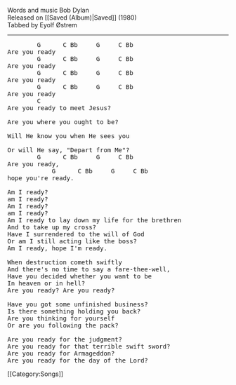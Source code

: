 Words and music Bob Dylan<br>
Released on [[Saved (Album)|Saved]] (1980)<br>
Tabbed by Eyolf Østrem

----
<pre class="verse">
        G      C Bb     G     C Bb
Are you ready
        G      C Bb     G     C Bb
Are you ready
        G      C Bb     G     C Bb
Are you ready
        G      C Bb     G     C Bb
Are you ready
        C
Are you ready to meet Jesus?

Are you where you ought to be?

Will He know you when He sees you

Or will He say, "Depart from Me"?
        G      C Bb     G     C Bb
Are you ready,
            G      C Bb     G     C Bb
hope you're ready.

Am I ready?
am I ready?
Am I ready?
am I ready?
Am I ready to lay down my life for the brethren
And to take up my cross?
Have I surrendered to the will of God
Or am I still acting like the boss?
Am I ready, hope I'm ready.

When destruction cometh swiftly
And there's no time to say a fare-thee-well,
Have you decided whether you want to be
In heaven or in hell?
Are you ready? Are you ready?

Have you got some unfinished business?
Is there something holding you back?
Are you thinking for yourself
Or are you following the pack?

Are you ready for the judgment?
Are you ready for that terrible swift sword?
Are you ready for Armageddon?
Are you ready for the day of the Lord?
</pre>

[[Category:Songs]]